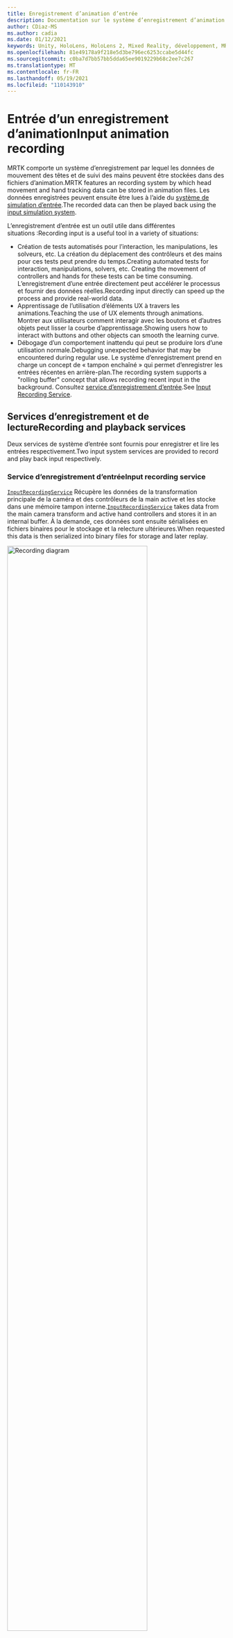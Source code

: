 ```yaml
---
title: Enregistrement d’animation d’entrée
description: Documentation sur le système d’enregistrement d’animation d’entrée dans MRTK
author: CDiaz-MS
ms.author: cadia
ms.date: 01/12/2021
keywords: Unity, HoloLens, HoloLens 2, Mixed Reality, développement, MRTK
ms.openlocfilehash: 81e49178a9f218e5d3be796ec6253ccabe5d44fc
ms.sourcegitcommit: c0ba7d7bb57bb5dda65ee9019229b68c2ee7c267
ms.translationtype: MT
ms.contentlocale: fr-FR
ms.lasthandoff: 05/19/2021
ms.locfileid: "110143910"
---
```

# <a name="input-animation-recording"></a><span data-ttu-id="f179b-104">Entrée d’un enregistrement d’animation</span><span class="sxs-lookup"><span data-stu-id="f179b-104">Input animation recording</span></span>

<span data-ttu-id="f179b-105">MRTK comporte un système d’enregistrement par lequel les données de mouvement des têtes et de suivi des mains peuvent être stockées dans des fichiers d’animation.</span><span class="sxs-lookup"><span data-stu-id="f179b-105">MRTK features an recording system by which head movement and hand tracking data can be stored in animation files.</span></span> <span data-ttu-id="f179b-106">Les données enregistrées peuvent ensuite être lues à l’aide du [système de simulation d’entrée](input-simulation-service.md).</span><span class="sxs-lookup"><span data-stu-id="f179b-106">The recorded data can then be played back using the [input simulation system](input-simulation-service.md).</span></span>

<span data-ttu-id="f179b-107">L’enregistrement d’entrée est un outil utile dans différentes situations :</span><span class="sxs-lookup"><span data-stu-id="f179b-107">Recording input is a useful tool in a variety of situations:</span></span>

* <span data-ttu-id="f179b-108">Création de tests automatisés pour l’interaction, les manipulations, les solveurs, etc. La création du déplacement des contrôleurs et des mains pour ces tests peut prendre du temps.</span><span class="sxs-lookup"><span data-stu-id="f179b-108">Creating automated tests for interaction, manipulations, solvers, etc. Creating the movement of controllers and hands for these tests can be time consuming.</span></span> <span data-ttu-id="f179b-109">L’enregistrement d’une entrée directement peut accélérer le processus et fournir des données réelles.</span><span class="sxs-lookup"><span data-stu-id="f179b-109">Recording input directly can speed up the process and provide real-world data.</span></span>
* <span data-ttu-id="f179b-110">Apprentissage de l’utilisation d’éléments UX à travers les animations.</span><span class="sxs-lookup"><span data-stu-id="f179b-110">Teaching the use of UX elements through animations.</span></span>
  <span data-ttu-id="f179b-111">Montrer aux utilisateurs comment interagir avec les boutons et d’autres objets peut lisser la courbe d’apprentissage.</span><span class="sxs-lookup"><span data-stu-id="f179b-111">Showing users how to interact with buttons and other objects can smooth the learning curve.</span></span>
* <span data-ttu-id="f179b-112">Débogage d’un comportement inattendu qui peut se produire lors d’une utilisation normale.</span><span class="sxs-lookup"><span data-stu-id="f179b-112">Debugging unexpected behavior that may be encountered during regular use.</span></span>
  <span data-ttu-id="f179b-113">Le système d’enregistrement prend en charge un concept de « tampon enchaîné » qui permet d’enregistrer les entrées récentes en arrière-plan.</span><span class="sxs-lookup"><span data-stu-id="f179b-113">The recording system supports a "rolling buffer" concept that allows recording recent input in the background.</span></span>
  <span data-ttu-id="f179b-114">Consultez [service d’enregistrement d’entrée](#input-recording-service).</span><span class="sxs-lookup"><span data-stu-id="f179b-114">See [Input Recording Service](#input-recording-service).</span></span>

## <a name="recording-and-playback-services"></a><span data-ttu-id="f179b-115">Services d’enregistrement et de lecture</span><span class="sxs-lookup"><span data-stu-id="f179b-115">Recording and playback services</span></span>

<span data-ttu-id="f179b-116">Deux services de système d’entrée sont fournis pour enregistrer et lire les entrées respectivement.</span><span class="sxs-lookup"><span data-stu-id="f179b-116">Two input system services are provided to record and play back input respectively.</span></span>

### <a name="input-recording-service"></a><span data-ttu-id="f179b-117">Service d’enregistrement d’entrée</span><span class="sxs-lookup"><span data-stu-id="f179b-117">Input recording service</span></span>

<span data-ttu-id="f179b-118">[`InputRecordingService`](xref:Microsoft.MixedReality.Toolkit.Input.InputRecordingService) Récupère les données de la transformation principale de la caméra et des contrôleurs de la main active et les stocke dans une mémoire tampon interne.</span><span class="sxs-lookup"><span data-stu-id="f179b-118">[`InputRecordingService`](xref:Microsoft.MixedReality.Toolkit.Input.InputRecordingService) takes data from the main camera transform and active hand controllers and stores it in an internal buffer.</span></span> <span data-ttu-id="f179b-119">À la demande, ces données sont ensuite sérialisées en fichiers binaires pour le stockage et la relecture ultérieures.</span><span class="sxs-lookup"><span data-stu-id="f179b-119">When requested this data is then serialized into binary files for storage and later replay.</span></span>

<a target="_blank" href="../images/input-simulation/MRTK_InputAnimation_RecordingDiagram.png">
  <img src="../images/input-simulation/MRTK_InputAnimation_RecordingDiagram.png" title="Animation d’entrée d’enregistrement" width="80%" alt="Recording diagram" class="center" />
</a>

<span data-ttu-id="f179b-121">Pour démarrer l’enregistrement d’entrée [`StartRecording`](xref:Microsoft.MixedReality.Toolkit.Input.IMixedRealityInputRecordingService.StartRecording) , appelez la fonction.</span><span class="sxs-lookup"><span data-stu-id="f179b-121">To start recording input call the [`StartRecording`](xref:Microsoft.MixedReality.Toolkit.Input.IMixedRealityInputRecordingService.StartRecording) function.</span></span> <span data-ttu-id="f179b-122">[`StopRecording`](xref:Microsoft.MixedReality.Toolkit.Input.IMixedRealityInputRecordingService.StopRecording) interrompt l’enregistrement (mais ne supprime pas les données enregistrées jusqu’à présent, utilisez [`DiscardRecordedInput`](xref:Microsoft.MixedReality.Toolkit.Input.IMixedRealityInputRecordingService.DiscardRecordedInput) pour effectuer cette opération si nécessaire).</span><span class="sxs-lookup"><span data-stu-id="f179b-122">[`StopRecording`](xref:Microsoft.MixedReality.Toolkit.Input.IMixedRealityInputRecordingService.StopRecording) will pause recording (but not discard the data recorded so far, use [`DiscardRecordedInput`](xref:Microsoft.MixedReality.Toolkit.Input.IMixedRealityInputRecordingService.DiscardRecordedInput) to do this if needed).</span></span>

<span data-ttu-id="f179b-123">Par défaut, la taille de la mémoire tampon d’enregistrement est limitée à 30 secondes.</span><span class="sxs-lookup"><span data-stu-id="f179b-123">By default the size of the recording buffer is limited to 30 seconds.</span></span> <span data-ttu-id="f179b-124">Cela permet au service d’enregistrement de conserver l’enregistrement en arrière-plan sans accumuler trop de données, puis d’enregistrer les 30 dernières secondes si nécessaire.</span><span class="sxs-lookup"><span data-stu-id="f179b-124">This allows the recording service to keep recording in the background without accumulating too much data, and then save the last 30 seconds when required.</span></span> <span data-ttu-id="f179b-125">L’intervalle de temps peut être modifié à l’aide de la [`RecordingBufferTimeLimit`](xref:Microsoft.MixedReality.Toolkit.Input.IMixedRealityInputRecordingService.RecordingBufferTimeLimit) propriété, ou l’enregistrement peut être illimité à l’aide de l' [`UseBufferTimeLimit`](xref:Microsoft.MixedReality.Toolkit.Input.IMixedRealityInputRecordingService.UseBufferTimeLimit) option.</span><span class="sxs-lookup"><span data-stu-id="f179b-125">The time interval can be changed using the [`RecordingBufferTimeLimit`](xref:Microsoft.MixedReality.Toolkit.Input.IMixedRealityInputRecordingService.RecordingBufferTimeLimit) property, or recording can be unlimited using the [`UseBufferTimeLimit`](xref:Microsoft.MixedReality.Toolkit.Input.IMixedRealityInputRecordingService.UseBufferTimeLimit) option.</span></span>

<span data-ttu-id="f179b-126">Les données de la mémoire tampon d’enregistrement peuvent être enregistrées dans un fichier binaire à l’aide de la fonction [SaveInputAnimation](xref:Microsoft.MixedReality.Toolkit.Input.IMixedRealityInputRecordingService.SaveInputAnimation*) .</span><span class="sxs-lookup"><span data-stu-id="f179b-126">The data in the recording buffer can be saved in a binary file using the [SaveInputAnimation](xref:Microsoft.MixedReality.Toolkit.Input.IMixedRealityInputRecordingService.SaveInputAnimation*) function.</span></span>

<span data-ttu-id="f179b-127">Pour plus d’informations sur le format de fichier binaire, consultez [spécification de format de fichier d’animation d’entrée](input-animation-file-format.md).</span><span class="sxs-lookup"><span data-stu-id="f179b-127">For details on the binary file format see [Input Animation File Format Specification](input-animation-file-format.md).</span></span>

### <a name="input-playback-service"></a><span data-ttu-id="f179b-128">Service de lecture d’entrée</span><span class="sxs-lookup"><span data-stu-id="f179b-128">Input playback service</span></span>

<span data-ttu-id="f179b-129">[`InputPlaybackService`](xref:Microsoft.MixedReality.Toolkit.Input.InputPlaybackService) lit un fichier binaire avec les données d’animation d’entrée, puis applique ces données via le [InputSimulationService](xref:Microsoft.MixedReality.Toolkit.Input.InputSimulationService) pour recréer les mouvements enregistrés.</span><span class="sxs-lookup"><span data-stu-id="f179b-129">[`InputPlaybackService`](xref:Microsoft.MixedReality.Toolkit.Input.InputPlaybackService) reads a binary file with input animation data and then applies this data through the [InputSimulationService](xref:Microsoft.MixedReality.Toolkit.Input.InputSimulationService) to recreate the recorded movements.</span></span>

<a target="_blank" href="../images/input-simulation/MRTK_InputAnimation_PlaybackDiagram.png">
  <img src="../images/input-simulation/MRTK_InputAnimation_PlaybackDiagram.png" title="Lire une animation d’entrée" width="80%" alt="Play Back diagram" class="center" />
</a>

<span data-ttu-id="f179b-131">Pour commencer à lire une animation d’entrée, celle-ci doit être chargée à partir d’un fichier à l’aide de la fonction [LoadInputAnimation](xref:Microsoft.MixedReality.Toolkit.Input.IMixedRealityInputPlaybackService.LoadInputAnimation*) .</span><span class="sxs-lookup"><span data-stu-id="f179b-131">To start playing back input animation it should be loaded from a file using the [LoadInputAnimation](xref:Microsoft.MixedReality.Toolkit.Input.IMixedRealityInputPlaybackService.LoadInputAnimation*) function.</span></span>

<span data-ttu-id="f179b-132">Appelez [Play](xref:Microsoft.MixedReality.Toolkit.Input.IMixedRealityInputPlaybackService.Play), [Pause](xref:Microsoft.MixedReality.Toolkit.Input.IMixedRealityInputPlaybackService.Play)ou [Stop](xref:Microsoft.MixedReality.Toolkit.Input.IMixedRealityInputPlaybackService.Stop) pour contrôler la lecture de l’animation.</span><span class="sxs-lookup"><span data-stu-id="f179b-132">Call [Play](xref:Microsoft.MixedReality.Toolkit.Input.IMixedRealityInputPlaybackService.Play), [Pause](xref:Microsoft.MixedReality.Toolkit.Input.IMixedRealityInputPlaybackService.Play), or [Stop](xref:Microsoft.MixedReality.Toolkit.Input.IMixedRealityInputPlaybackService.Stop) to control the animation playback.</span></span>

<span data-ttu-id="f179b-133">L’heure actuelle de l’animation peut également être contrôlée directement avec la propriété [localtime](xref:Microsoft.MixedReality.Toolkit.Input.IMixedRealityInputPlaybackService.LocalTime) .</span><span class="sxs-lookup"><span data-stu-id="f179b-133">The current animation time can also be controlled directly with the [LocalTime](xref:Microsoft.MixedReality.Toolkit.Input.IMixedRealityInputPlaybackService.LocalTime) property.</span></span>

> [!WARNING]
> <span data-ttu-id="f179b-134">Le bouclage ou la réinitialisation [`LocalTime`](xref:Microsoft.MixedReality.Toolkit.Input.IMixedRealityInputPlaybackService.LocalTime) directe de l’animation ou du paramètre en cas de nettoyage de la chronologie peut produire des résultats inattendus lors de la manipulation de la scène !</span><span class="sxs-lookup"><span data-stu-id="f179b-134">Looping or resetting input animation or setting [`LocalTime`](xref:Microsoft.MixedReality.Toolkit.Input.IMixedRealityInputPlaybackService.LocalTime) directly by scrubbing the timeline may yield unexpected results when manipulating the scene!</span></span> <span data-ttu-id="f179b-135">Seuls les mouvements d’entrée sont enregistrés, les modifications supplémentaires, telles que le déplacement d’objets ou le basculement de commutateurs, ne sont pas réinitialisées.</span><span class="sxs-lookup"><span data-stu-id="f179b-135">Only the input movements are recorded, any additional changes such as moving objects or flipping switches will not be reset.</span></span> <span data-ttu-id="f179b-136">Veillez à recharger la scène si des modifications irréversibles ont été apportées.</span><span class="sxs-lookup"><span data-stu-id="f179b-136">Make sure to reload the scene if irreversible changes have been made.</span></span>

### <a name="editor-tools-for-recording-and-playing-input-animation"></a><span data-ttu-id="f179b-137">Outils de l’éditeur pour l’enregistrement et la diffusion d’une animation d’entrée</span><span class="sxs-lookup"><span data-stu-id="f179b-137">Editor tools for recording and playing input animation</span></span>

<span data-ttu-id="f179b-138">Un certain nombre d’outils sont disponibles dans l’éditeur Unity pour l’enregistrement et l’examen de l’animation d’entrée.</span><span class="sxs-lookup"><span data-stu-id="f179b-138">A number of tools exist in the Unity editor for recording and examining input animation.</span></span> <span data-ttu-id="f179b-139">Ces outils sont accessibles dans la [fenêtre outils de simulation d’entrée](input-simulation-service.md#input-simulation-tools-window), qui peut être ouverte à partir de la boîte à outils de la _réalité mixte > utilitaires > menu simulation d’entrée_ .</span><span class="sxs-lookup"><span data-stu-id="f179b-139">These tools can be accessed in the [input simulation tools window](input-simulation-service.md#input-simulation-tools-window), which can be opened from the _Mixed Reality Toolkit > Utilities > Input Simulation_ menu.</span></span>

> [!NOTE]
> <span data-ttu-id="f179b-140">L’enregistrement et la lecture en entrée ne fonctionnent qu’en mode lecture.</span><span class="sxs-lookup"><span data-stu-id="f179b-140">Input recording and playback only works during play mode.</span></span>

<span data-ttu-id="f179b-141">La fenêtre d’enregistrement d’entrée a deux modes :</span><span class="sxs-lookup"><span data-stu-id="f179b-141">The input recording window has two modes:</span></span>

* <span data-ttu-id="f179b-142">_Enregistrement_ de l’entrée d’enregistrement en mode lecture et enregistrement de celle-ci dans des fichiers d’animation.</span><span class="sxs-lookup"><span data-stu-id="f179b-142">_Recording_ for recording input during play mode and saving it to animation files.</span></span>

  <span data-ttu-id="f179b-143">Lorsque vous activez le bouton enregistrement, le [`InputRecordingService`](xref:Microsoft.MixedReality.Toolkit.Input.InputRecordingService) est activé pour enregistrer l’entrée.</span><span class="sxs-lookup"><span data-stu-id="f179b-143">When toggling on the recording button the [`InputRecordingService`](xref:Microsoft.MixedReality.Toolkit.Input.InputRecordingService) is enabled to record input.</span></span>
  <span data-ttu-id="f179b-144">Quand vous désactivez le bouton enregistrement, la sélection enregistrer un fichier est affichée et l’animation d’entrée enregistrée est enregistrée dans la destination sélectionnée.</span><span class="sxs-lookup"><span data-stu-id="f179b-144">When toggling off the recording button a file save selection is shown and the recorded input animation is saved to the selected destination.</span></span>

  <span data-ttu-id="f179b-145">La limite de temps de la mémoire tampon peut également être modifiée dans ce mode.</span><span class="sxs-lookup"><span data-stu-id="f179b-145">The buffer time limit can also be changed in this mode.</span></span>

* <span data-ttu-id="f179b-146">_Lecture_ pour le chargement des fichiers d’animation, puis recréation de l’entrée via le système de simulation d’entrée.</span><span class="sxs-lookup"><span data-stu-id="f179b-146">_Playback_ for loading animation files and then recreating input through the input simulation system.</span></span>

  <span data-ttu-id="f179b-147">Une animation doit d’abord être chargée dans ce mode.</span><span class="sxs-lookup"><span data-stu-id="f179b-147">An animation must be loaded in this mode first.</span></span> <span data-ttu-id="f179b-148">Après l’enregistrement d’une entrée en mode d’enregistrement, l’animation qui en résulte est automatiquement chargée.</span><span class="sxs-lookup"><span data-stu-id="f179b-148">After recording input in recording mode the resulting animation is automatically loaded.</span></span> <span data-ttu-id="f179b-149">Vous pouvez également cliquer sur le bouton « charger » pour sélectionner un fichier d’animation existant.</span><span class="sxs-lookup"><span data-stu-id="f179b-149">Alternatively click the "Load" button to select an existing animation file.</span></span>

  <span data-ttu-id="f179b-150">Les boutons de contrôle d’heure de gauche à droite sont les suivants :</span><span class="sxs-lookup"><span data-stu-id="f179b-150">The time control buttons from left to right are:</span></span>

  * <span data-ttu-id="f179b-151">_Réinitialisez_ l’heure de lecture au début de l’animation.</span><span class="sxs-lookup"><span data-stu-id="f179b-151">_Reset_ the playback time to the start of the animation.</span></span>
  * <span data-ttu-id="f179b-152">_Lisez_ l’animation en continu dans le temps.</span><span class="sxs-lookup"><span data-stu-id="f179b-152">_Play_ animation continuously over time.</span></span>
  * <span data-ttu-id="f179b-153">_Étape suivante d'_ une étape.</span><span class="sxs-lookup"><span data-stu-id="f179b-153">_Step_ forward one time step.</span></span>

  <span data-ttu-id="f179b-154">Le curseur peut également être utilisé pour effectuer un nettoyage dans la chronologie d’animation.</span><span class="sxs-lookup"><span data-stu-id="f179b-154">The slider can also be used to scrub through the animation timeline.</span></span>

> [!WARNING]
> <span data-ttu-id="f179b-155">L’animation ou la réinitialisation d’une animation d’entrée ou le nettoyage de la chronologie peut produire des résultats inattendus lors de la manipulation de la scène !</span><span class="sxs-lookup"><span data-stu-id="f179b-155">Looping or resetting input animation or scrubbing the timeline may yield unexpected results when manipulating the scene!</span></span> <span data-ttu-id="f179b-156">Seuls les mouvements d’entrée sont enregistrés, les modifications supplémentaires, telles que le déplacement d’objets ou le basculement de commutateurs, ne sont pas réinitialisées.</span><span class="sxs-lookup"><span data-stu-id="f179b-156">Only the input movements are recorded, any additional changes such as moving objects or flipping switches will not be reset.</span></span> <span data-ttu-id="f179b-157">Veillez à recharger la scène si des modifications irréversibles ont été apportées.</span><span class="sxs-lookup"><span data-stu-id="f179b-157">Make sure to reload the scene if irreversible changes have been made.</span></span>
